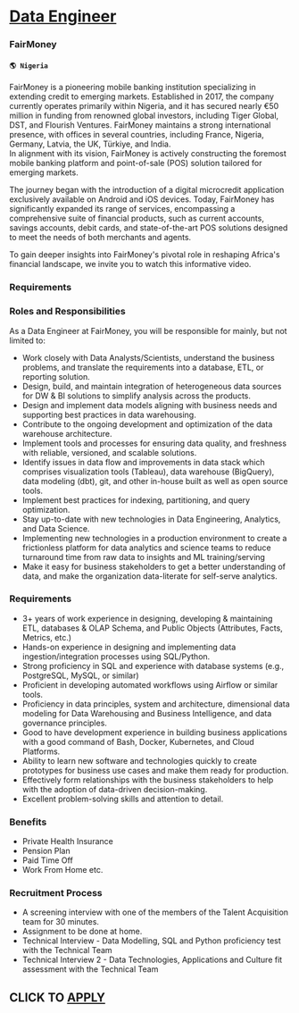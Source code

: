 # [Data Engineer](https://www.remotewlb.com/apply/data-engineer-61062)  
### FairMoney  
#### `🌎 Nigeria`  

FairMoney is a pioneering mobile banking institution specializing in extending credit to emerging markets. Established in 2017, the company currently operates primarily within Nigeria, and it has secured nearly €50 million in funding from renowned global investors, including Tiger Global, DST, and Flourish Ventures. FairMoney maintains a strong international presence, with offices in several countries, including France, Nigeria, Germany, Latvia, the UK, Türkiye, and India.  
In alignment with its vision, FairMoney is actively constructing the foremost mobile banking platform and point-of-sale (POS) solution tailored for emerging markets.

The journey began with the introduction of a digital microcredit application exclusively available on Android and iOS devices. Today, FairMoney has significantly expanded its range of services, encompassing a comprehensive suite of financial products, such as current accounts, savings accounts, debit cards, and state-of-the-art POS solutions designed to meet the needs of both merchants and agents.

To gain deeper insights into FairMoney's pivotal role in reshaping Africa's financial landscape, we invite you to watch this informative video.

### Requirements

### Roles and Responsibilities

As a Data Engineer at FairMoney, you will be responsible for mainly, but not limited to:

  * Work closely with Data Analysts/Scientists, understand the business problems, and translate the requirements into a database, ETL, or reporting solution.
  * Design, build, and maintain integration of heterogeneous data sources for DW & BI solutions to simplify analysis across the products.
  * Design and implement data models aligning with business needs and supporting best practices in data warehousing.
  * Contribute to the ongoing development and optimization of the data warehouse architecture.
  * Implement tools and processes for ensuring data quality, and freshness with reliable, versioned, and scalable solutions.
  * Identify issues in data flow and improvements in data stack which comprises visualization tools (Tableau), data warehouse (BigQuery), data modeling (dbt), git, and other in-house built as well as open source tools.
  * Implement best practices for indexing, partitioning, and query optimization.
  * Stay up-to-date with new technologies in Data Engineering, Analytics, and Data Science.
  * Implementing new technologies in a production environment to create a frictionless platform for data analytics and science teams to reduce turnaround time from raw data to insights and ML training/serving
  * Make it easy for business stakeholders to get a better understanding of data, and make the organization data-literate for self-serve analytics.

### Requirements

  * 3+ years of work experience in designing, developing & maintaining ETL, databases & OLAP Schema, and Public Objects (Attributes, Facts, Metrics, etc.)
  * Hands-on experience in designing and implementing data ingestion/integration processes using SQL/Python.
  * Strong proficiency in SQL and experience with database systems (e.g., PostgreSQL, MySQL, or similar)
  * Proficient in developing automated workflows using Airflow or similar tools.
  * Proficiency in data principles, system and architecture, dimensional data modeling for Data Warehousing and Business Intelligence, and data governance principles.
  * Good to have development experience in building business applications with a good command of Bash, Docker, Kubernetes, and Cloud Platforms.
  * Ability to learn new software and technologies quickly to create prototypes for business use cases and make them ready for production.
  * Effectively form relationships with the business stakeholders to help with the adoption of data-driven decision-making.
  * Excellent problem-solving skills and attention to detail.

### Benefits

  * Private Health Insurance
  * Pension Plan
  * Paid Time Off
  * Work From Home etc.

### Recruitment Process

  * A screening interview with one of the members of the Talent Acquisition team for 30 minutes.
  * Assignment to be done at home.
  * Technical Interview - Data Modelling, SQL and Python proficiency test with the Technical Team
  * Technical Interview 2 - Data Technologies, Applications and Culture fit assessment with the Technical Team

  
## CLICK TO [APPLY](https://www.remotewlb.com/apply/data-engineer-61062)

